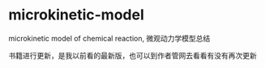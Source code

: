 # microkinetic-model
microkinetic model of chemical reaction,  微观动力学模型总结

书籍进行更新，是我以前看的最新版，也可以到作者管网去看看有没有再次更新

